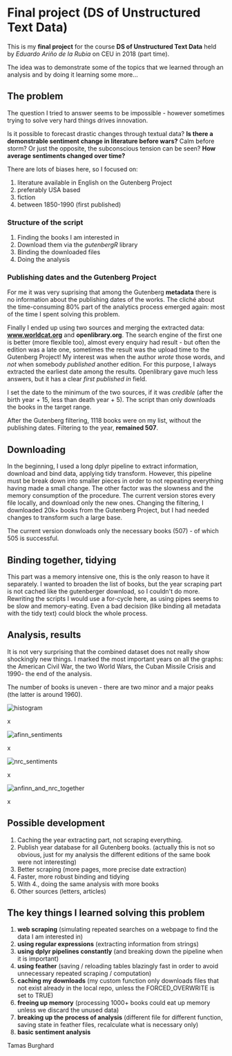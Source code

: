 # Final project (DS of Unstructured Text Data)


This is my **final project** for the course  **DS of Unstructured Text Data** held by *Eduardo Ariño de la Rubia* on CEU in 2018 (part time).

The idea was to demonstrate some of the topics that we learned through an analysis and by doing it learning some more...

## The problem  

The question I tried to answer seems to be impossible - however sometimes trying to solve very hard things drives innovation.  

Is it possible to forecast drastic changes through textual data? **Is there a demonstrable sentiment change in literature before wars?** Calm before storm? Or just the opposite, the subconscious tension can be seen? **How average sentiments changed over time?**   

There are lots of biases here, so I focused on:

1. literature available in English on the Gutenberg Project
2. preferably USA based
3. fiction
4. between 1850-1990 (first published)


### Structure of the script  

1. Finding the books I am interested in
2. Download them via the *gutenbergR* library
3. Binding the downloaded files
4. Doing the analysis


### Publishing dates and the Gutenberg Project

For me it was very suprising that among the Gutenberg **metadata** there is no information about the publishing dates of the works. The cliché about the time-consuming 80% part of the analytics process emerged again: most of the time I spent solving this problem.  

Finally I ended up using two sources and merging the extracted data: **www.worldcat.org** and **openlibrary.org**. The search engine of the first one is better (more flexible too), almost every enquiry had result - but often the edition was a late one, sometimes the result was the upload time to the Gutenberg Project! My interest was when the author *wrote* those words, and *not* when somebody *published* another edition. For this purpose, I always extracted the earliest date among the results. Openlibrary gave much less answers, but it has a clear *first published in* field.   

I set the date to the minimum of the two sources, if it was *credible* (after the birth year + 15, less than death year + 5). The script than only downloads the books in the target range.  

After the Gutenberg filtering, 1118 books were on my list, without the publishing dates. Filtering to the year, **remained 507**.  

## Downloading  

In the beginning, I used a long dplyr pipeline to extract information, download and bind data, applying tidy transform. However, this pipeline must be break down into smaller pieces in order to not repeating everything having made a small change. The other factor was the slowness and the memory consumption of the procedure. The current version stores every file locally, and download only the new ones. Changing the filtering, I downloaded 20k+ books from the Gutenberg Project, but I had needed changes to transform such a large base.   

The current version donwloads only the necessary books (507) - of which 505 is successful.   

## Binding together, tidying  

This part was a memory intensive one, this is the only reason to have it separately. I wanted to broaden the list of books, but the year scraping part is not cached like the gutenberger download, so I couldn't do more. Rewriting the scripts I would use a for-cycle here, as using pipes seems to be slow and memory-eating. Even a bad decision (like binding all metadata with the tidy text) could block the whole process.   

## Analysis, results

It is not very surprising that the combined dataset does not really show shockingly new things. I marked the most important years on all the graphs: the American Civil War, the two World Wars, the Cuban Missile Crisis and 1990- the end of the analysis. 

The number of books is uneven - there are two minor and a major peaks (the latter is around 1960). 

![histogram](https://github.com/burgikukac/le_petit_prince/blob/master/Final_project/Plot_01_histogram.png)

x

![afinn_sentiments](https://github.com/burgikukac/le_petit_prince/blob/master/Final_project/Plot_02_Afinn_sentiments.png)

x

![nrc_sentiments](https://github.com/burgikukac/le_petit_prince/blob/master/Final_project/Plot_03_Nrc_sentiments.png)

x

![anfinn_and_nrc_together](https://github.com/burgikukac/le_petit_prince/blob/master/Final_project/Plot_05_Afinn_and_NRC_together.png)

x

## Possible development

1. Caching the year extracting part, not scraping everything.
2. Publish year database for all Gutenberg books. (actually this is not so obvious, just for my analysis the different editions of the same book were not interesting)
3. Better scraping (more pages, more precise date extraction)
4. Faster, more robust binding and tidying
5. With 4., doing the same analysis with more books
6. Other sources (letters, articles)


## The key things I learned solving this problem

1. **web scraping** (simulating repeated searches on a webpage to find the data I am interested in)
2. **using regular expressions** (extracting information from strings)
3. **using dplyr pipelines constantly** (and breaking down the pipeline when it is important)
4. **using feather** (saving / reloading tables blazingly fast in order to avoid unnecessary repeated scraping / computation)
5. **caching my downloads** (my custom function only downloads files that not exist already in the local repo, unless the FORCED_OVERWRITE is set to TRUE) 
6. **freeing up memory** (processing 1000+ books could eat up memory unless we discard the unused data)
7. **breaking up the process of analysis** (different file for different function, saving state in feather files, recalculate what is necessary only)
8. **basic sentiment analysis** 


Tamas Burghard